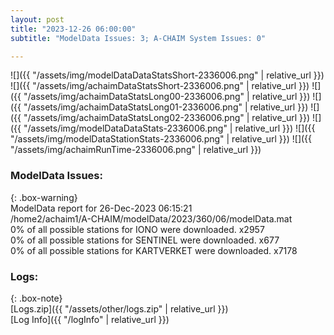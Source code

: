 ```yaml
---
layout: post
title: "2023-12-26 06:00:00"
subtitle: "ModelData Issues: 3; A-CHAIM System Issues: 0"

---
```


![]({{ "/assets/img/modelDataDataStatsShort-2336006.png" | relative_url }})
![]({{ "/assets/img/achaimDataStatsShort-2336006.png" | relative_url }})
![]({{ "/assets/img/achaimDataStatsLong00-2336006.png" | relative_url }})
![]({{ "/assets/img/achaimDataStatsLong01-2336006.png" | relative_url }})
![]({{ "/assets/img/achaimDataStatsLong02-2336006.png" | relative_url }})
![]({{ "/assets/img/modelDataDataStats-2336006.png" | relative_url }})
![]({{ "/assets/img/modelDataStationStats-2336006.png" | relative_url }})
![]({{ "/assets/img/achaimRunTime-2336006.png" | relative_url }})


### ModelData Issues:  
  
{: .box-warning}  
 ModelData report for 26-Dec-2023 06:15:21   
 /home2/achaim1/A-CHAIM/modelData/2023/360/06/modelData.mat   
 0% of all possible stations for IONO were downloaded. x2957   
 0% of all possible stations for SENTINEL were downloaded. x677   
 0% of all possible stations for KARTVERKET were downloaded. x7178   
  


### Logs:  
  
{: .box-note}  
[Logs.zip]({{ "/assets/other/logs.zip" | relative_url }})  
[Log Info]({{ "/logInfo" | relative_url }})  
